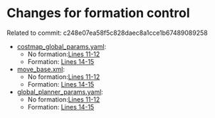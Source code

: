 # Changes for formation control
Related to commit: c248e07ea58f5c828daec8a1cce1b67489089258
* [costmap_global_params.yaml](/config/costmap_global_params.yaml):
    * No formation:[Lines 11-12](config/costmap_global_params.yaml#L11-#L12)
    * Formation: [Lines 14-15](config/costmap_global_params.yaml#L14-#L15)
* [move_base.xml](/launch/mir_nav/move_base.xml):
    * No formation:[Lines 11-12](/launch/mir_nav/move_base.xml#L8)
    * Formation: [Lines 14-15](/launch/mir_nav/move_base.xml#L7)
* [global_planner_params.yaml](/config/global_planner_params.yaml):
    * No formation:[Lines 11-12](/config/global_planner_params.yaml#L30-#L31)
    * Formation: [Lines 14-15](/config/global_planner_params.yaml#33-#L34)